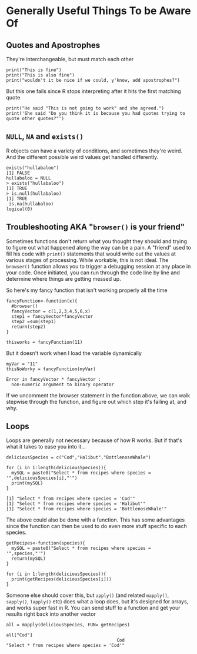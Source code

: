 # Generally Useful Things To be Aware Of

## Quotes and Apostrophes
They're interchangeable, but must match each other
```{r}
print("This is fine")
print("This is also fine")
print("wouldn't it be nice if we could, y'know, add apostrophes?")
```
But this one fails since R stops interpreting after it hits the first matching quote
```{r}
print("He said "This is not going to work" and she agreed.")
print('She said "Do you think it is because you had quotes trying to quote other quotes?"')
```


## `NULL`, `NA` and `exists()`
R objects can have a variety of conditions, and sometimes they're weird.  And the different possible weird values get handled differently.

```{r}
exists("hullabaloo")
[1] FALSE
hullabaloo = NULL
> exists("hullabaloo")
[1] TRUE
> is.null(hullabaloo)
[1] TRUE
 is.na(hullabaloo)
logical(0)
```
## Troubleshooting AKA "`browser()` is your friend"
Sometimes functions don't return what you thought they should and trying to figure out what happened along the way can be a pain.  A "friend" used to fill his code with `print()` statements that would write out the values at various stages of processing.  While workable, this is not ideal.  The `browser()` function allows you to trigger a debugging session at any place in your code.  Once initiated, you can run through the code line by line and determine where things are getting messed up.

So here's my fancy function that isn't working properly all the time
```{r}
fancyFunction<-function(x){
  #browser()
  fancyVector = c(1,2,3,4,5,6,x)
  step1 = fancyVector*fancyVector
  step2 =sum(step1)
  return(step2)
}

thisworks = fancyFunction(11)
```
But it doesn't work when I load the variable dynamically
```{r}
myVar = "11"
thisNoWorky = fancyFunction(myVar)

Error in fancyVector * fancyVector : 
  non-numeric argument to binary operator
```
If we uncomment the browser statement in the function above, we can walk stepwise through the function, and figure out which step it's failing at, and why.

## Loops
Loops are generally not necessary because of how R works.  But if that's what it takes to ease you into it...

```{r}
deliciousSpecies = c("Cod","Halibut","BottlenoseWhale")

for (i in 1:length(deliciousSpecies)){
  mySQL = paste0("Select * from recipes where species = '",deliciousSpecies[i],"'")
  print(mySQL)
}

[1] "Select * from recipes where species = 'Cod'"
[1] "Select * from recipes where species = 'Halibut'"
[1] "Select * from recipes where species = 'BottlenoseWhale'"
```
The above could also be done with a function.  This has some advantages since the function can then be used to do even more stuff specific to each species. 
```{r}
getRecipes<-function(species){
  mySQL = paste0("Select * from recipes where species = '",species,"'")
  return(mySQL)
}

for (i in 1:length(deliciousSpecies)){
  print(getRecipes(deliciousSpecies[i]))
}
```
Someone else should cover this, but `apply()` (and related `mapply()`, `sapply()`, `lapply()` etc) does what a loop does, but it's designed for arrays, and works super fast in R.  You can send stuff to a function and get your results right back into another vector
```{r}
all = mapply(deliciousSpecies, FUN= getRecipes)

all["Cod"]
                                          Cod 
"Select * from recipes where species = 'Cod'" 
```